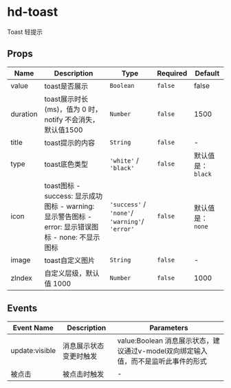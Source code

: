 # hd-toast

Toast 轻提示

## Props

<!-- @vuese:hd-toast:props:start -->
|Name|Description|Type|Required|Default|
|---|---|---|---|---|
|value|toast是否展示|`Boolean`|`false`|false|
|duration|toast展示时长(ms)，值为 0 时，notify 不会消失，默认值1500|`Number`|`false`|1500|
|title|toast提示的内容|`String`|`false`|-|
|type|toast底色类型|`'white'` / `'black'`|`false`|默认值是：`black`|
|icon|toast图标 - success: 显示成功图标 - warning: 显示警告图标 - error: 显示错误图标 - none: 不显示图标|`'success'` / `'none'`/ `'warning'`/ `'error'`|`false`|默认值是：`none`|
|image|toast自定义图片|`String`|`false`|-|
|zIndex|自定义层级，默认值 1000|`Number`|`false`|1000|

<!-- @vuese:hd-toast:props:end -->


## Events

<!-- @vuese:hd-toast:events:start -->
|Event Name|Description|Parameters|
|---|---|---|
|update:visible|消息展示状态变更时触发|value:Boolean 消息展示状态，建议通过v-model双向绑定输入值，而不是监听此事件的形式|
|被点击|被点击时触发|-|


<!-- @vuese:hd-toast:events:end -->


